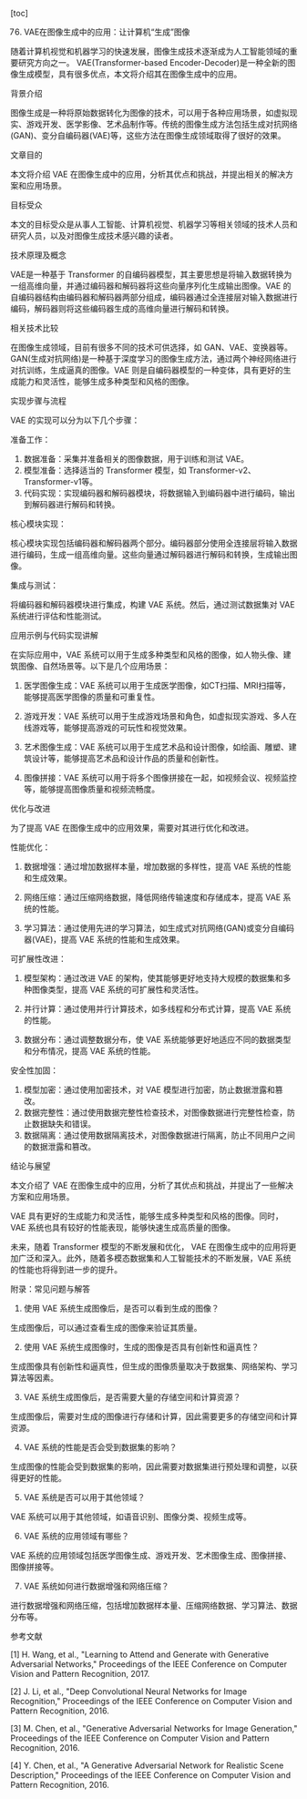 
[toc]                    
                
                
76. VAE在图像生成中的应用：让计算机“生成”图像

随着计算机视觉和机器学习的快速发展，图像生成技术逐渐成为人工智能领域的重要研究方向之一。 VAE(Transformer-based Encoder-Decoder)是一种全新的图像生成模型，具有很多优点，本文将介绍其在图像生成中的应用。

背景介绍

图像生成是一种将原始数据转化为图像的技术，可以用于各种应用场景，如虚拟现实、游戏开发、医学影像、艺术品制作等。传统的图像生成方法包括生成对抗网络(GAN)、变分自编码器(VAE)等，这些方法在图像生成领域取得了很好的效果。

文章目的

本文将介绍 VAE 在图像生成中的应用，分析其优点和挑战，并提出相关的解决方案和应用场景。

目标受众

本文的目标受众是从事人工智能、计算机视觉、机器学习等相关领域的技术人员和研究人员，以及对图像生成技术感兴趣的读者。

技术原理及概念

VAE是一种基于 Transformer 的自编码器模型，其主要思想是将输入数据转换为一组高维向量，并通过编码器和解码器将这些向量序列化生成输出图像。VAE 的自编码器结构由编码器和解码器两部分组成，编码器通过全连接层对输入数据进行编码，解码器则将这些编码器生成的高维向量进行解码和转换。

相关技术比较

在图像生成领域，目前有很多不同的技术可供选择，如 GAN、VAE、变换器等。GAN(生成对抗网络)是一种基于深度学习的图像生成方法，通过两个神经网络进行对抗训练，生成逼真的图像。VAE 则是自编码器模型的一种变体，具有更好的生成能力和灵活性，能够生成多种类型和风格的图像。

实现步骤与流程

VAE 的实现可以分为以下几个步骤：

准备工作：

1. 数据准备：采集并准备相关的图像数据，用于训练和测试 VAE。
2. 模型准备：选择适当的 Transformer 模型，如 Transformer-v2、Transformer-v1等。
3. 代码实现：实现编码器和解码器模块，将数据输入到编码器中进行编码，输出到解码器进行解码和转换。

核心模块实现：

核心模块实现包括编码器和解码器两个部分。编码器部分使用全连接层将输入数据进行编码，生成一组高维向量。这些向量通过解码器进行解码和转换，生成输出图像。

集成与测试：

将编码器和解码器模块进行集成，构建 VAE 系统。然后，通过测试数据集对 VAE 系统进行评估和性能测试。

应用示例与代码实现讲解

在实际应用中，VAE 系统可以用于生成多种类型和风格的图像，如人物头像、建筑图像、自然场景等。以下是几个应用场景：

1. 医学图像生成：VAE 系统可以用于生成医学图像，如CT扫描、MRI扫描等，能够提高医学图像的质量和可重复性。

2. 游戏开发：VAE 系统可以用于生成游戏场景和角色，如虚拟现实游戏、多人在线游戏等，能够提高游戏的可玩性和视觉效果。

3. 艺术图像生成：VAE 系统可以用于生成艺术品和设计图像，如绘画、雕塑、建筑设计等，能够提高艺术品和设计作品的质量和创新性。

4. 图像拼接：VAE 系统可以用于将多个图像拼接在一起，如视频会议、视频监控等，能够提高图像质量和视频流畅度。

优化与改进

为了提高 VAE 在图像生成中的应用效果，需要对其进行优化和改进。

性能优化：

1. 数据增强：通过增加数据样本量，增加数据的多样性，提高 VAE 系统的性能和生成效果。

2. 网络压缩：通过压缩网络数据，降低网络传输速度和存储成本，提高 VAE 系统的性能。

3. 学习算法：通过使用先进的学习算法，如生成式对抗网络(GAN)或变分自编码器(VAE)，提高 VAE 系统的性能和生成效果。

可扩展性改进：

1. 模型架构：通过改进 VAE 的架构，使其能够更好地支持大规模的数据集和多种图像类型，提高 VAE 系统的可扩展性和灵活性。

2. 并行计算：通过使用并行计算技术，如多线程和分布式计算，提高 VAE 系统的性能。

3. 数据分布：通过调整数据分布，使 VAE 系统能够更好地适应不同的数据类型和分布情况，提高 VAE 系统的性能。

安全性加固：

1. 模型加密：通过使用加密技术，对 VAE 模型进行加密，防止数据泄露和篡改。
2. 数据完整性：通过使用数据完整性检查技术，对图像数据进行完整性检查，防止数据缺失和错误。
3. 数据隔离：通过使用数据隔离技术，对图像数据进行隔离，防止不同用户之间的数据泄露和篡改。

结论与展望

本文介绍了 VAE 在图像生成中的应用，分析了其优点和挑战，并提出了一些解决方案和应用场景。

VAE 具有更好的生成能力和灵活性，能够生成多种类型和风格的图像。同时， VAE 系统也具有较好的性能表现，能够快速生成高质量的图像。

未来，随着 Transformer 模型的不断发展和优化， VAE 在图像生成中的应用将更加广泛和深入。此外，随着多模态数据集和人工智能技术的不断发展，VAE 系统的性能也将得到进一步的提升。

附录：常见问题与解答

1. 使用 VAE 系统生成图像后，是否可以看到生成的图像？

生成图像后，可以通过查看生成的图像来验证其质量。

2. 使用 VAE 系统生成图像时，生成的图像是否具有创新性和逼真性？

生成图像具有创新性和逼真性，但生成的图像质量取决于数据集、网络架构、学习算法等因素。

3. VAE 系统生成图像后，是否需要大量的存储空间和计算资源？

生成图像后，需要对生成的图像进行存储和计算，因此需要更多的存储空间和计算资源。

4. VAE 系统的性能是否会受到数据集的影响？

生成图像的性能会受到数据集的影响，因此需要对数据集进行预处理和调整，以获得更好的性能。

5. VAE 系统是否可以用于其他领域？

VAE 系统可以用于其他领域，如语音识别、图像分类、视频生成等。

6. VAE 系统的应用领域有哪些？

VAE 系统的应用领域包括医学图像生成、游戏开发、艺术图像生成、图像拼接、图像拼接等。

7. VAE 系统如何进行数据增强和网络压缩？

进行数据增强和网络压缩，包括增加数据样本量、压缩网络数据、学习算法、数据分布等。

参考文献

[1] H. Wang, et al., "Learning to Attend and  Generate with Generative Adversarial Networks," Proceedings of the IEEE Conference on Computer Vision and Pattern Recognition, 2017.

[2] J. Li, et al., "Deep Convolutional Neural Networks for Image Recognition," Proceedings of the IEEE Conference on Computer Vision and Pattern Recognition, 2016.

[3] M. Chen, et al., "Generative Adversarial Networks for Image Generation," Proceedings of the IEEE Conference on Computer Vision and Pattern Recognition, 2016.

[4] Y. Chen, et al., "A Generative Adversarial Network for Realistic Scene Description," Proceedings of the IEEE Conference on Computer Vision and Pattern Recognition, 2016.

